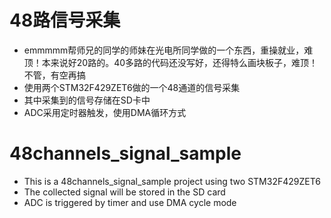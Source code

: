 # 48路信号采集  
* emmmmm帮师兄的同学的师妹在光电所同学做的一个东西，重操就业，难顶！本来说好20路的。40多路的代码还没写好，还得特么画块板子，难顶！不管，有空再搞  
* 使用两个STM32F429ZET6做的一个48通道的信号采集  
* 其中采集到的信号存储在SD卡中  
* ADC采用定时器触发，使用DMA循环方式  
  
# 48channels_signal_sample  
* This is a 48channels_signal_sample project using two STM32F429ZET6  
* The collected signal will be stored in the SD card  
* ADC is triggered by timer and use DMA cycle mode  
